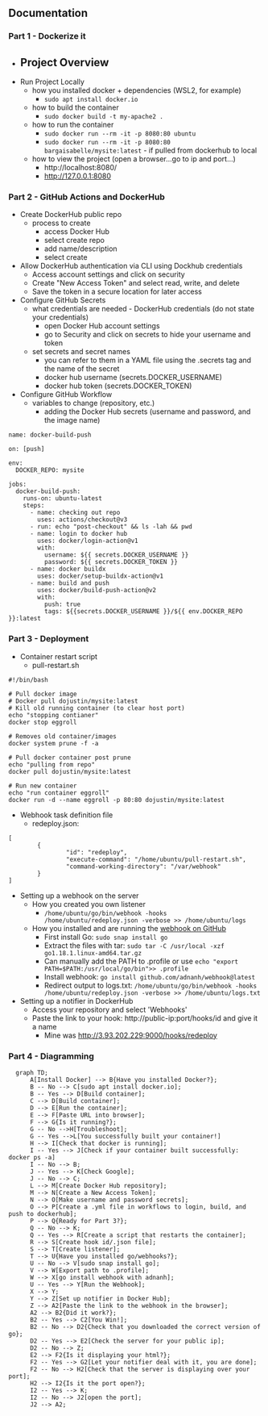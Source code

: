 ## Documentation

### Part 1 - Dockerize it

- Project Overview
  - 
- Run Project Locally
  - how you installed docker + dependencies (WSL2, for example)
    - ```sudo apt install docker.io```
  - how to build the container
    - ```sudo docker build -t my-apache2 .```
  - how to run the container
    - ```sudo docker run --rm -it -p 8080:80 ubuntu```
    - ```sudo docker run --rm -it -p 8080:80 bargaisabelle/mysite:latest``` - if pulled from dockerhub to local
  - how to view the project (open a browser...go to ip and port...)
    - http://localhost:8080/
    - http://127.0.0.1:8080
  
### Part 2 - GitHub Actions and DockerHub  
  
- Create DockerHub public repo
  - process to create
    - access Docker Hub
    - select create repo
    - add name/description
    - select create
- Allow DockerHub authentication via CLI using Dockhub credentials
  - Access account settings and click on security
  - Create "New Access Token" and select read, write, and delete
  - Save the token in a secure location for later access
- Configure GitHub Secrets
  - what credentials are needed - DockerHub credentials (do not state your credentials)
    - open Docker Hub account settings 
    - go to Security and click on secrets to hide your username and token
  - set secrets and secret names
    - you can refer to them in a YAML file using the .secrets tag and the name of the secret
    - docker hub username (secrets.DOCKER_USERNAME)
    - docker hub token (secrets.DOCKER_TOKEN)
- Configure GitHub Workflow
  - variables to change (repository, etc.)
    - adding the Docker Hub secrets (username and password, and the image name)

```
name: docker-build-push

on: [push]

env:
  DOCKER_REPO: mysite

jobs:
  docker-build-push:
    runs-on: ubuntu-latest
    steps:
      - name: checking out repo
        uses: actions/checkout@v3
      - run: echo "post-checkout" && ls -lah && pwd
      - name: login to docker hub
        uses: docker/login-action@v1
        with:
          username: ${{ secrets.DOCKER_USERNAME }}
          password: ${{ secrets.DOCKER_TOKEN }}
      - name: docker buildx
        uses: docker/setup-buildx-action@v1
      - name: build and push
        uses: docker/build-push-action@v2
        with:
          push: true
          tags: ${{secrets.DOCKER_USERNAME }}/${{ env.DOCKER_REPO }}:latest
```
  
### Part 3 - Deployment

- Container restart script
  - pull-restart.sh
 ```
 #!/bin/bash

# Pull docker image
# Docker pull dojustin/mysite:latest
# Kill old running container (to clear host port)
echo "stopping contianer"
docker stop eggroll

# Removes old container/images
docker system prune -f -a

# Pull docker container post prune
echo "pulling from repo"
docker pull dojustin/mysite:latest

# Run new container
echo "run container eggroll"
docker run -d --name eggroll -p 80:80 dojustin/mysite:latest
```
- Webhook task definition file
  - redeploy.json:
```
[
        {
                "id": "redeploy",
                "execute-command": "/home/ubuntu/pull-restart.sh",
                "command-working-directory": "/var/webhook"
        }
]
```
- Setting up a webhook on the server
  - How you created you own listener
    - ```/home/ubuntu/go/bin/webhook -hooks /home/ubuntu/redeploy.json -verbose >> /home/ubuntu/logs```
  - How you installed and are running the [webhook on GitHub](https://github.com/adnanh/webhook)
    - First install Go: ```sudo snap install go```
    - Extract the files with tar: ```sudo tar -C /usr/local -xzf go1.18.1.linux-amd64.tar.gz```
    - Can manually add the PATH to .profile or use ```echo "export PATH=$PATH:/usr/local/go/bin">> .profile```
    - Install webhook: ```go install github.com/adnanh/webhook@latest```
    - Redirect output to logs.txt: ```/home/ubuntu/go/bin/webhook -hooks /home/ubuntu/redeploy.json -verbose >> /home/ubuntu/logs.txt```
- Setting up a notifier in DockerHub
  - Access your repository and select 'Webhooks'
  - Paste the link to your hook: http://public-ip:port/hooks/id and give it a name
    - Mine was http://3.93.202.229:9000/hooks/redeploy

### Part 4 - Diagramming
```mermaid
  graph TD;
      A[Install Docker] --> B{Have you installed Docker?};
      B -- No --> C[sudo apt install docker.io];
      B -- Yes --> D[Build container];
      C --> D[Build container];
      D --> E[Run the container];
      E --> F[Paste URL into browser];
      F --> G{Is it running?};
      G -- No -->H[Troubleshoot];
      G -- Yes -->L[You successfully built your container!]
      H --> I[Check that docker is running];
      I -- Yes --> J[Check if your container built successfully: docker ps -a]
      I -- No --> B;
      J -- Yes --> K[Check Google];
      J -- No --> C;
      L --> M[Create Docker Hub repository];
      M --> N[Create a New Access Token];
      N --> O[Make username and password secrets];
      O --> P[Create a .yml file in workflows to login, build, and push to dockerhub];
      P --> Q{Ready for Part 3?};
      Q -- No --> K;
      Q -- Yes --> R[Create a script that restarts the container];
      R --> S[Create hook id/.json file];
      S --> T[Create listener];
      T --> U{Have you installed go/webhooks?};
      U -- No --> V[sudo snap install go];
      V --> W[Export path to .profile];
      W --> X[go install webhook with adnanh];
      U -- Yes --> Y[Run the Webhook];
      X --> Y;
      Y --> Z[Set up notifier in Docker Hub];
      Z --> A2[Paste the link to the webhook in the browser];
      A2 --> B2{Did it work?};
      B2 -- Yes --> C2[You Win!];
      B2 -- No --> D2{Check that you downloaded the correct version of go};
      D2 -- Yes --> E2[Check the server for your public ip];
      D2 -- No --> Z;
      E2 --> F2{Is it displaying your html?};
      F2 -- Yes --> G2[Let your notifier deal with it, you are done];
      F2 -- No --> H2[Check that the server is displaying over your port];
      H2 --> I2{Is it the port open?};
      I2 -- Yes --> K;
      I2 -- No --> J2[open the port];
      J2 --> A2;
```
